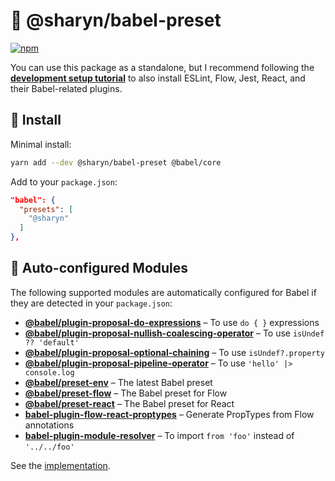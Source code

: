 # 🌹 @sharyn/babel-preset

[![npm](https://img.shields.io/npm/v/@sharyn/babel-preset.svg)](https://www.npmjs.com/package/@sharyn/babel-preset)

You can use this package as a standalone, but I recommend following the [**development setup tutorial**](https://github.com/sharynjs/sharyn/blob/master/docs/1-development-setup.md) to also install ESLint, Flow, Jest, React, and their Babel-related plugins.

## 🌹 Install

Minimal install:

```bash
yarn add --dev @sharyn/babel-preset @babel/core
```

Add to your `package.json`:

```json
"babel": {
  "presets": [
    "@sharyn"
  ]
},
```

## 🌹 Auto-configured Modules

The following supported modules are automatically configured for Babel if they are detected in your `package.json`:

- [**@babel/plugin-proposal-do-expressions**](https://github.com/babel/babel/tree/master/packages/babel-plugin-proposal-do-expressions) – To use `do { }` expressions
- [**@babel/plugin-proposal-nullish-coalescing-operator**](https://github.com/babel/babel/tree/master/packages/babel-plugin-proposal-nullish-coalescing-operator) – To use `isUndef ?? 'default'`
- [**@babel/plugin-proposal-optional-chaining**](https://github.com/babel/babel/tree/master/packages/babel-plugin-proposal-optional-chaining) – To use `isUndef?.property`
- [**@babel/plugin-proposal-pipeline-operator**](https://github.com/babel/babel/tree/master/packages/babel-plugin-proposal-pipeline-operator) – To use `'hello' |> console.log`
- [**@babel/preset-env**](https://github.com/babel/babel/tree/master/packages/babel-preset-env) – The latest Babel preset
- [**@babel/preset-flow**](https://github.com/babel/babel/tree/master/packages/babel-preset-flow) – The Babel preset for Flow
- [**@babel/preset-react**](https://github.com/babel/babel/tree/master/packages/babel-preset-react) – The Babel preset for React
- [**babel-plugin-flow-react-proptypes**](https://github.com/brigand/babel-plugin-flow-react-proptypes) – Generate PropTypes from Flow annotations
- [**babel-plugin-module-resolver**](https://github.com/tleunen/babel-plugin-module-resolver) – To import `from 'foo'` instead of `'../../foo'`

See the [implementation](https://github.com/sharynjs/sharyn/blob/master/packages/babel-preset/index.js).
